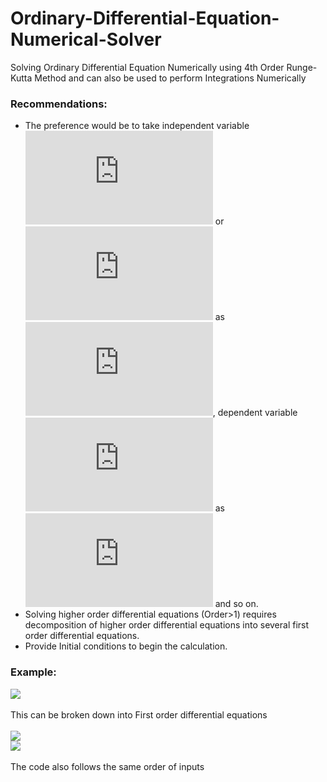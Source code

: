 # Ordinary-Differential-Equation-Numerical-Solver
Solving Ordinary Differential Equation Numerically using 4th Order Runge-Kutta Method and can also be used to perform Integrations Numerically
### Recommendations:
* The preference would be to take independent variable ![](https://latex.codecogs.com/gif.latex?x) or ![](https://latex.codecogs.com/gif.latex?t) as ![](https://latex.codecogs.com/gif.latex?x1), dependent variable ![](https://latex.codecogs.com/gif.latex?y) as ![](https://latex.codecogs.com/gif.latex?x2) and so on.
* Solving higher order differential equations (Order>1) requires decomposition of higher order differential equations into several first order differential equations.
* Provide Initial conditions to begin the calculation.
### Example:
![](https://latex.codecogs.com/gif.latex?\frac{d^2y}{dx^2}&plus;\frac{dy}{dx}=x)
<br />
<br /> This can be broken down into First order differential equations 
<br />
<br />![](https://latex.codecogs.com/gif.latex?\frac{dy}{dx}=z)
<br />![](https://latex.codecogs.com/gif.latex?\frac{dz}{dx}=x-z)
<br />
<br />The code also follows the same order of inputs
<br />
<br />

